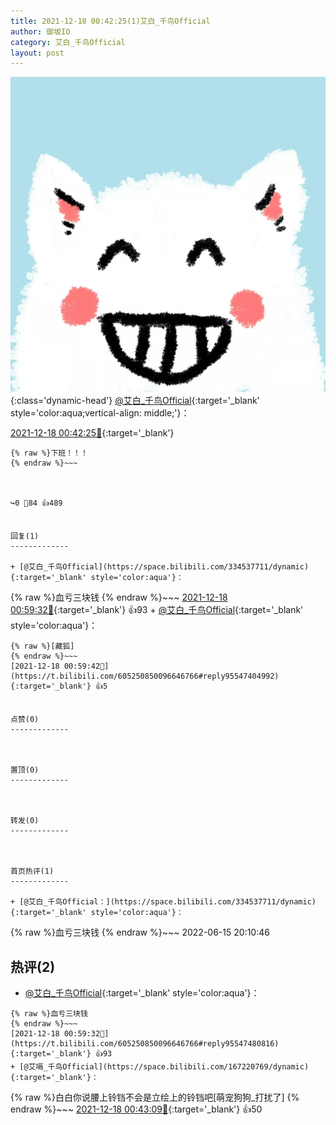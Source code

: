 ```yaml
---
title: 2021-12-18 00:42:25(1)艾白_千鸟Official
author: 御坂IO
category: 艾白_千鸟Official
layout: post
---
```


![img](/images/9ae8b9445fd0665cc014d9080156a45271be73c6.jpg){:class='dynamic-head'}
[@艾白_千鸟Official](https://space.bilibili.com/334537711/dynamic){:target='_blank' style='color:aqua;vertical-align: middle;'}：

[2021-12-18 00:42:25🔗](https://t.bilibili.com/605250850096646766){:target='_blank'}

~~~
{% raw %}下班！！！
{% endraw %}~~~



↪️0 💬84 👍489


回复(1)
-------------

+ [@艾白_千鸟Official](https://space.bilibili.com/334537711/dynamic){:target='_blank' style='color:aqua'}：
~~~
{% raw %}血亏三块钱
{% endraw %}~~~
[2021-12-18 00:59:32🔗](https://t.bilibili.com/605250850096646766#reply95547480816){:target='_blank'} 👍93
    + [@艾白_千鸟Official](https://space.bilibili.com/334537711/dynamic){:target='_blank' style='color:aqua'}：
~~~
{% raw %}[藏狐]
{% endraw %}~~~
[2021-12-18 00:59:42🔗](https://t.bilibili.com/605250850096646766#reply95547404992){:target='_blank'} 👍5


点赞(0)
-------------



置顶(0)
-------------



转发(0)
-------------



首页热评(1)
-------------

+ [@艾白_千鸟Official：](https://space.bilibili.com/334537711/dynamic){:target='_blank' style='color:aqua'}：
~~~
{% raw %}血亏三块钱
{% endraw %}~~~
2022-06-15 20:10:46


热评(2)
-------------

+ [@艾白_千鸟Official](https://space.bilibili.com/334537711/dynamic){:target='_blank' style='color:aqua'}：
~~~
{% raw %}血亏三块钱
{% endraw %}~~~
[2021-12-18 00:59:32🔗](https://t.bilibili.com/605250850096646766#reply95547480816){:target='_blank'} 👍93
+ [@艾嗝_千鸟Official](https://space.bilibili.com/167220769/dynamic){:target='_blank'}：
~~~
{% raw %}白白你说腰上铃铛不会是立绘上的铃铛吧[萌宠狗狗_打扰了]
{% endraw %}~~~
[2021-12-18 00:43:09🔗](https://t.bilibili.com/605250850096646766#reply95546261872){:target='_blank'} 👍50


